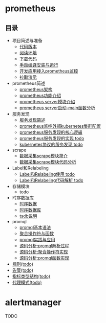 # prometheus

## 目录

- 项目简述与准备
  - [代码版本](项目简述与准备.md#代码版本)
  - [阅读环境](项目简述与准备.md#阅读环境)
  - [下载代码](项目简述与准备.md#下载代码)
  - [手动编译安装与运行](项目简述与准备.md#下载代码)
  - [开发应用接入prometheus监控](项目简述与准备.md#开发应用接入prometheus监控)
  - [拉取演示](项目简述与准备.md#拉取演示)
- prometheus简述
  - [prometheus架构](prometheus简述.md)
  - [prometheus功能介绍](prometheus功能介绍.md)
  - [prometheus server模块介绍](prometheus_server模块.md)
  - [prometheus server启动-main函数分析](prometheus_server启动-main函数分析.md)
- 服务发现
  - [服务发现简述](discovery简述.md)
  - [prometheus监控外部kubernetes集群配置](discovery_k8s_config.md)
  - [prometheus服务发现的核心逻辑](discovery_core_logic.md)
  - [prometheus服务发现的实现 todo](discovery_core_implementation.md)
  - [kubernetes协议的服务发现 todo](discovery_k8s_implementation.md)
- scrape
  - [数据采集scrape模块简介](scrape_core_logic.md)
  - [数据采集scrape模块代码分析](scrape_work.md)
- Label和Relabeling
  - [Label和Relabeling使用 todo](Label和Relabeling.md)
  - [Label和Relabeling代码解析 todo](Label和Relabeling.md)
- 存储模块
  - todo
- 时序数据库
  - [时序数据](时序数据.md)
  - [时序数据库](时序数据库.md)
  - [tsdb说明](tsdb说明.md)
- promql
  - [promql基本语法](promql_syntactic.md)
  - [聚合操作符与函数](aggregation_operators_functions.md)
  - [promql实践与应用](promql_practice.md)
  - [源码分析:promql解析过程](promql_implementation.md)
  - [源码分析:聚合操作符实现](promql_aggregation_implementation.md)
  - [源码分析:promql函数实现](promql_function_implementation.md)
- [规则(todo)](规则.md)
- [告警(todo)](告警.md)
- [指标类型结构(todo)](指标类型.md)
- [代理模式(todo)](代理模式.md)


# alertmanager
TODO
